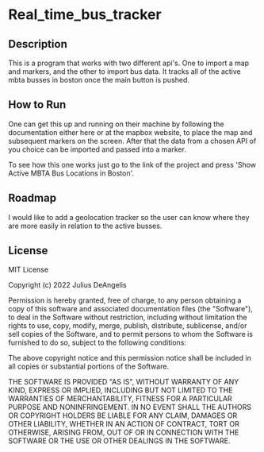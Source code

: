 # Real_time_bus_tracker

## Description
This is a program that works with two different api's. One to import a map and markers, and the other to import bus data.
It tracks all of the active mbta busses in boston once the main button is pushed.

## How to Run
One can get this up and running on their machine by following the documentation either here or at the mapbox website, to place the map and subsequent markers on the screen. After that the data from a chosen API of you choice can be imported and passed into a marker.

To see how this one works just go to the link of the project and press 'Show Active MBTA Bus Locations in Boston'.

## Roadmap
I would like to add a geolocation tracker so the user can know where they are more easily in relation to the active busses.

## License

MIT License

Copyright (c) 2022 Julius DeAngelis

Permission is hereby granted, free of charge, to any person obtaining a copy of this software and associated documentation files (the "Software"), to deal in the Software without restriction, including without limitation the rights to use, copy, modify, merge, publish, distribute, sublicense, and/or sell copies of the Software, and to permit persons to whom the Software is furnished to do so, subject to the following conditions:

The above copyright notice and this permission notice shall be included in all copies or substantial portions of the Software.

THE SOFTWARE IS PROVIDED "AS IS", WITHOUT WARRANTY OF ANY KIND, EXPRESS OR IMPLIED, INCLUDING BUT NOT LIMITED TO THE WARRANTIES OF MERCHANTABILITY, FITNESS FOR A PARTICULAR PURPOSE AND NONINFRINGEMENT. IN NO EVENT SHALL THE AUTHORS OR COPYRIGHT HOLDERS BE LIABLE FOR ANY CLAIM, DAMAGES OR OTHER LIABILITY, WHETHER IN AN ACTION OF CONTRACT, TORT OR OTHERWISE, ARISING FROM, OUT OF OR IN CONNECTION WITH THE SOFTWARE OR THE USE OR OTHER DEALINGS IN THE SOFTWARE.